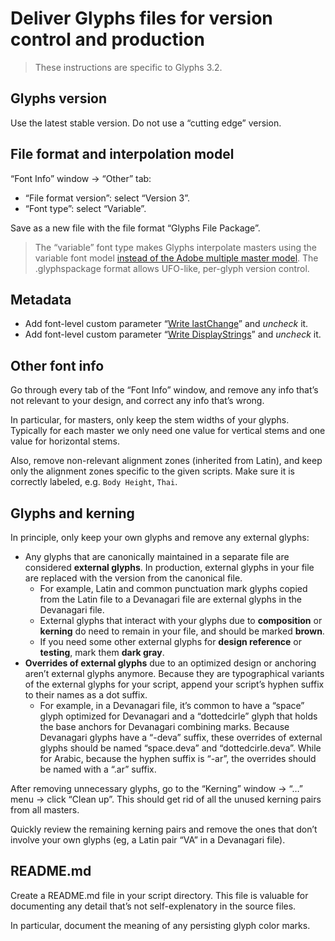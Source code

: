 # Deliver Glyphs files for version control and production

> These instructions are specific to Glyphs 3.2.

## Glyphs version

Use the latest stable version. Do not use a “cutting edge” version.

## File format and interpolation model

“Font Info” window → “Other” tab:

- “File format version”: select “Version 3”.
- “Font type”: select “Variable”.

Save as a new file with the file format “Glyphs File Package”.

> The “variable” font type makes Glyphs interpolate masters using the variable font model [instead of the Adobe multiple master model](https://handbook.glyphsapp.com/other-settings/#font-type). The .glyphspackage format allows UFO-like, per-glyph version control.

## Metadata

- Add font-level custom parameter “[Write lastChange](https://handbook.glyphsapp.com/custom-parameter-descriptions/#custom-parameter/Write-lastChange)” and _uncheck_ it.
- Add font-level custom parameter “[Write DisplayStrings](https://handbook.glyphsapp.com/custom-parameter-descriptions/#custom-parameter/Write-DisplayStrings)” and _uncheck_ it.

## Other font info

Go through every tab of the “Font Info” window, and remove any info that’s not relevant to your design, and correct any info that’s wrong.

In particular, for masters, only keep the stem widths of your glyphs. Typically for each master we only need one value for vertical stems and one value for horizontal stems.

Also, remove non-relevant alignment zones (inherited from Latin), and keep only the alignment zones specific to the given scripts. Make sure it is correctly labeled, e.g. `Body Height`, `Thai`.

## Glyphs and kerning

In principle, only keep your own glyphs and remove any external glyphs:

- Any glyphs that are canonically maintained in a separate file are considered **external glyphs**. In production, external glyphs in your file are replaced with the version from the canonical file.
    - For example, Latin and common punctuation mark glyphs copied from the Latin file to a Devanagari file are external glyphs in the Devanagari file.
    - External glyphs that interact with your glyphs due to **composition** or **kerning** do need to remain in your file, and should be marked **brown**.
    - If you need some other external glyphs for **design reference** or **testing**, mark them **dark gray**.
- **Overrides of external glyphs** due to an optimized design or anchoring aren’t external glyphs anymore. Because they are typographical variants of the external glyphs for your script, append your script’s hyphen suffix to their names as a dot suffix.
    - For example, in a Devanagari file, it’s common to have a “space” glyph optimized for Devanagari and a “dottedcirle” glyph that holds the base anchors for Devanagari combining marks. Because Devanagari glyphs have a “-deva” suffix, these overrides of external glyphs should be named “space.deva” and “dottedcirle.deva”. While for Arabic, because the hyphen suffix is “-ar”, the overrides should be named with a “.ar” suffix.

After removing unnecessary glyphs, go to the “Kerning” window → “…” menu → click “Clean up”. This should get rid of all the unused kerning pairs from all masters.

Quickly review the remaining kerning pairs and remove the ones that don’t involve your own glyphs (eg, a Latin pair “VA” in a Devanagari file).

## README.md

Create a README.md file in your script directory. This file is valuable for documenting any detail that’s not self-explenatory in the source files.

In particular, document the meaning of any persisting glyph color marks.
